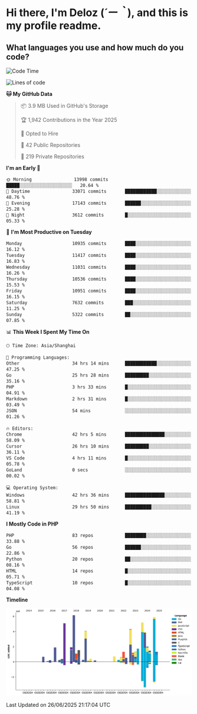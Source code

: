 # **Hi there, I'm Deloz (*´ー｀*), and this is my profile readme.**

## **What languages you use and how much do you code?**

<!--START_SECTION:waka-->
![Code Time](http://img.shields.io/badge/Code%20Time-6%2C778%20hrs%2035%20mins-blue)

![Lines of code](https://img.shields.io/badge/From%20Hello%20World%20I%27ve%20Written-56.2%20million%20lines%20of%20code-blue)

**🐱 My GitHub Data** 

> 📦 3.9 MB Used in GitHub's Storage 
 > 
> 🏆 1,942 Contributions in the Year 2025
 > 
> 💼 Opted to Hire
 > 
> 📜 42 Public Repositories 
 > 
> 🔑 219 Private Repositories 
 > 
**I'm an Early 🐤** 

```text
🌞 Morning                13998 commits       █████░░░░░░░░░░░░░░░░░░░░   20.64 % 
🌆 Daytime                33071 commits       ████████████░░░░░░░░░░░░░   48.76 % 
🌃 Evening                17143 commits       ██████░░░░░░░░░░░░░░░░░░░   25.28 % 
🌙 Night                  3612 commits        █░░░░░░░░░░░░░░░░░░░░░░░░   05.33 % 
```
📅 **I'm Most Productive on Tuesday** 

```text
Monday                   10935 commits       ████░░░░░░░░░░░░░░░░░░░░░   16.12 % 
Tuesday                  11417 commits       ████░░░░░░░░░░░░░░░░░░░░░   16.83 % 
Wednesday                11031 commits       ████░░░░░░░░░░░░░░░░░░░░░   16.26 % 
Thursday                 10536 commits       ████░░░░░░░░░░░░░░░░░░░░░   15.53 % 
Friday                   10951 commits       ████░░░░░░░░░░░░░░░░░░░░░   16.15 % 
Saturday                 7632 commits        ███░░░░░░░░░░░░░░░░░░░░░░   11.25 % 
Sunday                   5322 commits        ██░░░░░░░░░░░░░░░░░░░░░░░   07.85 % 
```


📊 **This Week I Spent My Time On** 

```text
🕑︎ Time Zone: Asia/Shanghai

💬 Programming Languages: 
Other                    34 hrs 14 mins      ████████████░░░░░░░░░░░░░   47.25 % 
Go                       25 hrs 28 mins      █████████░░░░░░░░░░░░░░░░   35.16 % 
PHP                      3 hrs 33 mins       █░░░░░░░░░░░░░░░░░░░░░░░░   04.91 % 
Markdown                 2 hrs 31 mins       █░░░░░░░░░░░░░░░░░░░░░░░░   03.49 % 
JSON                     54 mins             ░░░░░░░░░░░░░░░░░░░░░░░░░   01.26 % 

🔥 Editors: 
Chrome                   42 hrs 5 mins       ███████████████░░░░░░░░░░   58.09 % 
Cursor                   26 hrs 10 mins      █████████░░░░░░░░░░░░░░░░   36.11 % 
VS Code                  4 hrs 11 mins       █░░░░░░░░░░░░░░░░░░░░░░░░   05.78 % 
GoLand                   0 secs              ░░░░░░░░░░░░░░░░░░░░░░░░░   00.02 % 

💻 Operating System: 
Windows                  42 hrs 36 mins      ███████████████░░░░░░░░░░   58.81 % 
Linux                    29 hrs 50 mins      ██████████░░░░░░░░░░░░░░░   41.19 % 
```

**I Mostly Code in PHP** 

```text
PHP                      83 repos            ████████░░░░░░░░░░░░░░░░░   33.88 % 
Go                       56 repos            ██████░░░░░░░░░░░░░░░░░░░   22.86 % 
Python                   20 repos            ██░░░░░░░░░░░░░░░░░░░░░░░   08.16 % 
HTML                     14 repos            █░░░░░░░░░░░░░░░░░░░░░░░░   05.71 % 
TypeScript               10 repos            █░░░░░░░░░░░░░░░░░░░░░░░░   04.08 % 
```



**Timeline**

![Lines of Code chart](https://raw.githubusercontent.com/deloz/deloz/main/assets/bar_graph.png)


 Last Updated on 26/06/2025 21:17:04 UTC
<!--END_SECTION:waka-->

